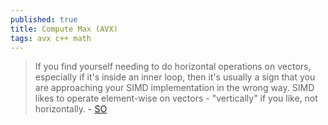 ```yaml
---
published: true
title: Compute Max (AVX)
tags: avx c++ math
---
```

> If you find yourself needing to do horizontal operations on vectors, especially if it's inside an inner loop, then it's usually a sign that you are approaching your SIMD implementation in the wrong way. SIMD likes to operate element-wise on vectors - "vertically" if you like, not horizontally. - [SO](https://stackoverflow.com/a/9878321/51386)
